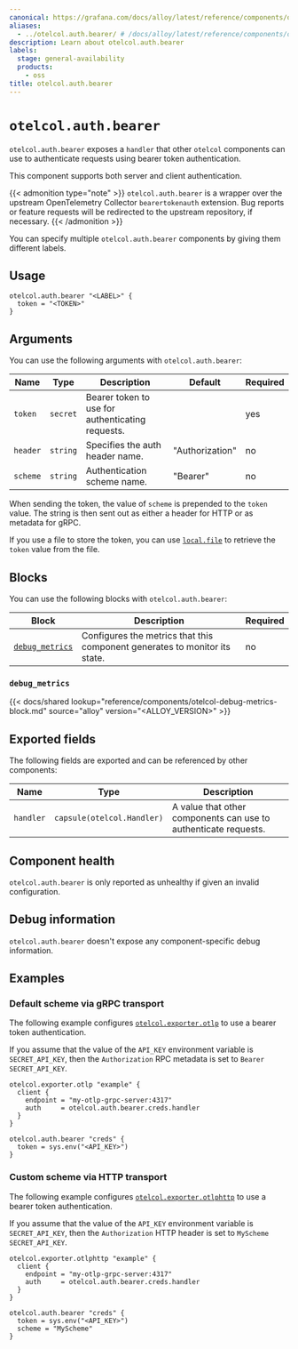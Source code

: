 ```yaml
---
canonical: https://grafana.com/docs/alloy/latest/reference/components/otelcol/otelcol.auth.bearer/
aliases:
  - ../otelcol.auth.bearer/ # /docs/alloy/latest/reference/components/otelcol.auth.bearer/
description: Learn about otelcol.auth.bearer
labels:
  stage: general-availability
  products:
    - oss
title: otelcol.auth.bearer
---
```


# `otelcol.auth.bearer`

`otelcol.auth.bearer` exposes a `handler` that other `otelcol` components can use to authenticate requests using bearer token authentication.

This component supports both server and client authentication.

{{< admonition type="note" >}}
`otelcol.auth.bearer` is a wrapper over the upstream OpenTelemetry Collector `bearertokenauth` extension.
Bug reports or feature requests will be redirected to the upstream repository, if necessary.
{{< /admonition >}}

You can specify multiple `otelcol.auth.bearer` components by giving them different labels.

## Usage

```alloy
otelcol.auth.bearer "<LABEL>" {
  token = "<TOKEN>"
}
```

## Arguments

You can use the following arguments with `otelcol.auth.bearer`:

| Name     | Type     | Description                                      | Default         | Required |
| -------- | -------- | ------------------------------------------------ | --------------- | -------- |
| `token`  | `secret` | Bearer token to use for authenticating requests. |                 | yes      |
| `header` | `string` | Specifies the auth header name.                  | "Authorization" | no       |
| `scheme` | `string` | Authentication scheme name.                      | "Bearer"        | no       |

When sending the token, the value of `scheme` is prepended to the `token` value.
The string is then sent out as either a header for HTTP or as metadata for gRPC.

If you use a file to store the token, you can use [`local.file`][local.file] to retrieve the `token` value from the file.

[local.file]: ../../local/local.file/

## Blocks

You can use the following blocks with `otelcol.auth.bearer`:

| Block                            | Description                                                                | Required |
| -------------------------------- | -------------------------------------------------------------------------- | -------- |
| [`debug_metrics`][debug_metrics] | Configures the metrics that this component generates to monitor its state. | no       |

[debug_metrics]: #debug_metrics

### `debug_metrics`

{{< docs/shared lookup="reference/components/otelcol-debug-metrics-block.md" source="alloy" version="<ALLOY_VERSION>" >}}

## Exported fields

The following fields are exported and can be referenced by other components:

| Name      | Type                       | Description                                                     |
| --------- | -------------------------- | --------------------------------------------------------------- |
| `handler` | `capsule(otelcol.Handler)` | A value that other components can use to authenticate requests. |

## Component health

`otelcol.auth.bearer` is only reported as unhealthy if given an invalid configuration.

## Debug information

`otelcol.auth.bearer` doesn't expose any component-specific debug information.

## Examples

### Default scheme via gRPC transport

The following example configures [`otelcol.exporter.otlp`][otelcol.exporter.otlp] to use a bearer token authentication.

If you assume that the value of the `API_KEY` environment variable is `SECRET_API_KEY`, then the `Authorization` RPC metadata is set to `Bearer SECRET_API_KEY`.

```alloy
otelcol.exporter.otlp "example" {
  client {
    endpoint = "my-otlp-grpc-server:4317"
    auth     = otelcol.auth.bearer.creds.handler
  }
}

otelcol.auth.bearer "creds" {
  token = sys.env("<API_KEY>")
}
```

### Custom scheme via HTTP transport

The following example configures [`otelcol.exporter.otlphttp`][otelcol.exporter.otlphttp] to use a bearer token authentication.

If you assume that the value of the `API_KEY` environment variable is `SECRET_API_KEY`, then the `Authorization` HTTP header is set to `MyScheme SECRET_API_KEY`.

```alloy
otelcol.exporter.otlphttp "example" {
  client {
    endpoint = "my-otlp-grpc-server:4317"
    auth     = otelcol.auth.bearer.creds.handler
  }
}

otelcol.auth.bearer "creds" {
  token = sys.env("<API_KEY>")
  scheme = "MyScheme"
}
```

[otelcol.exporter.otlp]: ../otelcol.exporter.otlp/
[otelcol.exporter.otlphttp]: ../otelcol.exporter.otlphttp/
